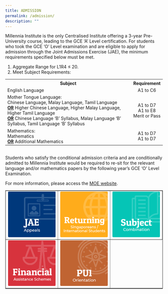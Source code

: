 ```yaml
---
title: ADMISSION
permalink: /admission/
description: ""
---
```

<p>Millennia Institute is the only Centralised Institute offering a 3-year Pre-University course, leading to the GCE &lsquo;A&rsquo; Level certification. For students who took the GCE &lsquo;O&rsquo; Level examination and are eligible to apply for admission through the Joint Admissions Exercise (JAE), the minimum requirements specified below must be met.</p>
<ol>
<li>Aggregate Range for L1R4 &le; 20.</li>
<li>Meet Subject Requirements:</li>
</ol>
<table>
<tbody>
<tr>
<th style="text-align: center;">Subject</th>
<th style="text-align: center;">Requirement</th>
</tr>
<tr>
<td>English Language</td>
<td style="text-align: center;">A1 to C6</td>
</tr>
<tr>
<td>
<div>Mother Tongue Language:</div>
<div>Chinese Language, Malay Language, Tamil Language</div>
<div><strong><u>OR</u></strong>&nbsp;Higher Chinese Language, Higher Malay Language, Higher Tamil Language</div>
<div><strong><u>OR</u></strong>&nbsp;Chinese Language &lsquo;B&rsquo; Syllabus, Malay Language &lsquo;B&rsquo; Syllabus, Tamil Language &lsquo;B&rsquo; Syllabus</div>
</td>
<td style="text-align: center;">
<div>A1 to D7</div>
<div>A1 to E8</div>
<div>Merit or Pass</div>
</td>
</tr>
<tr>
<td>
<div>Mathematics:</div>
<div>Mathematics</div>
<div><span style="text-decoration: underline;"><strong>OR</strong></span> Additional Mathematics</div>
</td>
<td style="text-align: center;">A1 to D7<br />A1 to D7</td>
</tr>
</tbody>
</table>
<p><br />Students who satisfy the conditional admission criteria and are conditionally admitted to Millennia Institute would be required to re-sit for the relevant language and/or mathematics papers by the following year&rsquo;s GCE &lsquo;O&rsquo; Level Examination.</p>
<p>For more information, please access the&nbsp;<a href="https://www.moe.gov.sg/post-secondary/admissions/jae/admission-criteria" target="_blank" rel="noopener">MOE website</a>.</p>
<table border="1">
<tbody>
<tr>
<td><img src="/images/ad1.png"></td>
<td><img src="/images/ad2.png"></td>
<td><img src="/images/ad3.png"></td>
</tr>
<tr>
<td><img src="/images/ad4.png"></td>
<td><img src="/images/ad5.png"></td>
</tr>
</tbody>
</table>